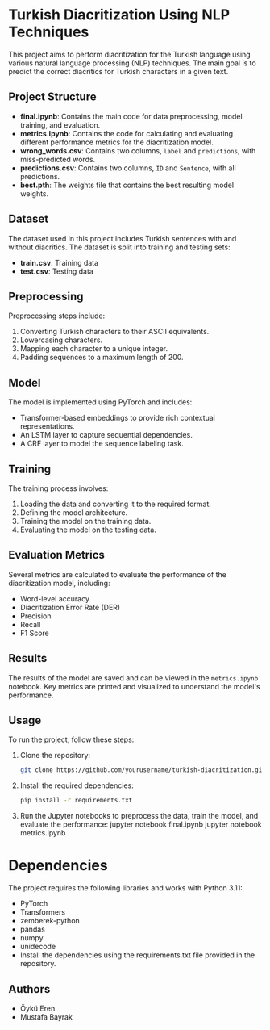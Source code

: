 # Turkish Diacritization Using NLP Techniques

This project aims to perform diacritization for the Turkish language using various natural language processing (NLP) techniques. The main goal is to predict the correct diacritics for Turkish characters in a given text.

## Project Structure

- **final.ipynb**: Contains the main code for data preprocessing, model training, and evaluation.
- **metrics.ipynb**: Contains the code for calculating and evaluating different performance metrics for the diacritization model.
- **wrong_words.csv**: Contains two columns, `label` and `predictions`, with miss-predicted words.
- **predictions.csv**: Contains two columns, `ID` and `Sentence`, with all predictions.
- **best.pth**: The weights file that contains the best resulting model weights.

## Dataset

The dataset used in this project includes Turkish sentences with and without diacritics. The dataset is split into training and testing sets:
- **train.csv**: Training data
- **test.csv**: Testing data

## Preprocessing

Preprocessing steps include:
1. Converting Turkish characters to their ASCII equivalents.
2. Lowercasing characters.
3. Mapping each character to a unique integer.
4. Padding sequences to a maximum length of 200.

## Model

The model is implemented using PyTorch and includes:
- Transformer-based embeddings to provide rich contextual representations.
- An LSTM layer to capture sequential dependencies.
- A CRF layer to model the sequence labeling task.

## Training

The training process involves:
1. Loading the data and converting it to the required format.
2. Defining the model architecture.
3. Training the model on the training data.
4. Evaluating the model on the testing data.

## Evaluation Metrics

Several metrics are calculated to evaluate the performance of the diacritization model, including:
- Word-level accuracy
- Diacritization Error Rate (DER)
- Precision
- Recall
- F1 Score

## Results

The results of the model are saved and can be viewed in the `metrics.ipynb` notebook. Key metrics are printed and visualized to understand the model's performance.

## Usage

To run the project, follow these steps:

1. Clone the repository:
   ```bash
   git clone https://github.com/yourusername/turkish-diacritization.git


2. Install the required dependencies:
    ```bash
   pip install -r requirements.txt

3. Run the Jupyter notebooks to preprocess the data, train the model, and evaluate the performance:
jupyter notebook final.ipynb
jupyter notebook metrics.ipynb

# Dependencies
The project requires the following libraries and works with Python 3.11:

- PyTorch
- Transformers
- zemberek-python
- pandas
- numpy
- unidecode
- Install the dependencies using the requirements.txt file provided in the repository.

## Authors
- Öykü Eren
- Mustafa Bayrak
